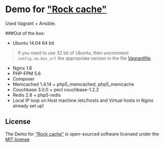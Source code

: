 Demo for ["Rock cache"](https://github.com/romeOz/rock-cache)
====================

Used Vagrant + Ansible.

###Out of the box:

 * Ubuntu 14.04 64 bit

> If you need to use 32 bit of Ubuntu, then uncomment `config.vm.box_url` the appropriate version in the file [Vagrantfile](https://github.com/romeOz/vagrant-rock-cache/blob/master/Vagrantfile).

 * Nginx 1.6
 * PHP-FPM 5.6
 * Composer
 * Memcached 1.4.14 + php5_memcached, php5_memcache
 * Couchbase 3.0.0 + pecl couchbase-1.2.2
 * Redis 2.8 + php5-redis
 * Local IP loop on Host machine /etc/hosts and Virtual hosts in Nginx already set up!


License
-------------------

The Demo for ["Rock cache"](https://github.com/romeOz/rock-cache) is open-sourced software licensed under the [MIT license](http://opensource.org/licenses/MIT)